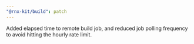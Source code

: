 ```yaml
---
"@rnx-kit/build": patch
---
```


Added elapsed time to remote build job, and reduced job polling frequency to avoid hitting the hourly rate limit.
